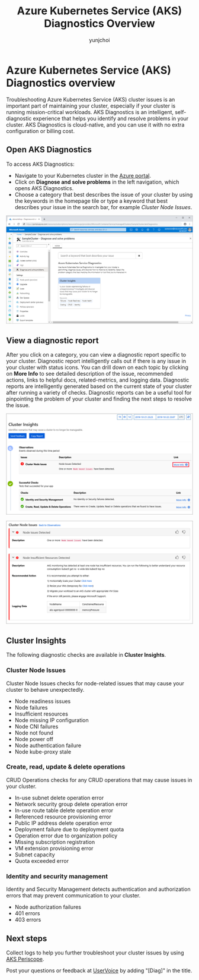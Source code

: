 ﻿---
title: Azure Kubernetes Service (AKS) Diagnostics Overview
description: Learn about self-diagnosing clusters in Azure Kubernetes Service.
services: container-service
author: yunjchoi

ms.service: container-service
ms.topic: conceptual
ms.date: 11/04/2019
ms.author: yunjchoi
---

# Azure Kubernetes Service (AKS) Diagnostics overview

Troubleshooting Azure Kubernetes Service (AKS) cluster issues is an important part of maintaining your cluster, especially if your cluster is running mission-critical workloads. AKS Diagnostics is an intelligent, self-diagnostic experience that helps you identify and resolve problems in your cluster. AKS Diagnostics is cloud-native, and you can use it with no extra configuration or billing cost.

## Open AKS Diagnostics

To access AKS Diagnostics:

- Navigate to your Kubernetes cluster in the [Azure portal](https://portal.azure.com).
- Click on **Diagnose and solve problems** in the left navigation, which opens AKS Diagnostics.
- Choose a category that best describes the issue of your cluster by using the keywords in the homepage tile
or type a keyword that best describes your issue in the search bar, for example _Cluster Node Issues_.

![Homepage](./media/concepts-diagnostics/aks-diagnostics-homepage.png)

## View a diagnostic report

After you click on a category, you can view a diagnostic report specific to your cluster. Diagnostic report intelligently calls out if there is any issue in your cluster with status icons. You can drill down on each topic by clicking on **More Info** to see detailed description of the issue, recommended actions, links to helpful docs, related-metrics, and logging data. Diagnostic reports are intelligently generated based on the current state of your cluster after running a variety of checks. Diagnostic reports can be a useful tool for pinpointing the problem of your cluster and finding the next steps to resolve the issue.

![Diagnostic Report](./media/concepts-diagnostics/diagnostic-report.png)

![Expanded Diagnostic Report](./media/concepts-diagnostics/node-issues.png)

## Cluster Insights

The following diagnostic checks are available in **Cluster Insights**.

### Cluster Node Issues

Cluster Node Issues checks for node-related issues that may cause your cluster to behave unexpectedly.

- Node readiness issues
- Node failures
- Insufficient resources
- Node missing IP configuration
- Node CNI failures
- Node not found
- Node power off
- Node authentication failure
- Node kube-proxy stale

### Create, read, update & delete operations

CRUD Operations checks for any CRUD operations that may cause issues in your cluster.

- In-use subnet delete operation error
- Network security group delete operation error
- In-use route table delete operation error
- Referenced resource provisioning error
- Public IP address delete operation error
- Deployment failure due to deployment quota
- Operation error due to organization policy
- Missing subscription registration
- VM extension provisioning error
- Subnet capacity
- Quota exceeded error

### Identity and security management

Identity and Security Management detects authentication and authorization errors that may prevent communication to your cluster.

- Node authorization failures
- 401 errors
- 403 errors

## Next steps

Collect logs to help you further troubleshoot your cluster issues by using [AKS Periscope](https://aka.ms/aksperiscope).

Post your questions or feedback at [UserVoice](https://feedback.azure.com/forums/914020-azure-kubernetes-service-aks) by adding "[Diag]" in the title.
